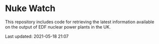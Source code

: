 # Nuke Watch

This repository includes code for retrieving the latest information available on the output of EDF nuclear power plants in the UK.

Last updated: 2021-05-18 21:07